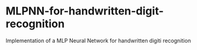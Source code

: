 MLPNN-for-handwritten-digit-recognition
=======================================

Implementation of a MLP Neural Network for handwritten digiti recognition